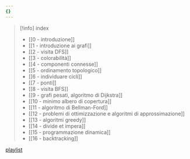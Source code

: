 ```yaml
---
{}
---
```

>[!info] index
>- [[0 - introduzione]] 
>- [[1 - introduzione ai grafi]]
>- [[2 - visita DFS]]
>- [[3 - colorabilità]]
>- [[4 - componenti connesse]]
>- [[5 - ordinamento topologico]]
>- [[6 - individuare cicli]]
>- [[7 - ponti]]
>- [[8 - visita BFS]]
>- [[9 - grafi pesati, algoritmo di Dijkstra]]
>- [[10 - minimo albero di copertura]]
>- [[11 - algoritmo di Bellman-Ford]]
>- [[12 - problemi di ottimizzazione e algoritmi di approssimazione]]
>- [[13 - algoritmi greedy]]
>- [[14 - divide et impera]]
>- [[15 - programmazione dinamica]]
>- [[16 - backtracking]]

[playlist](https://open.spotify.com/playlist/52f65aksG2pZCE5IRqrkLr?si=9b217e1fd5e344f4)